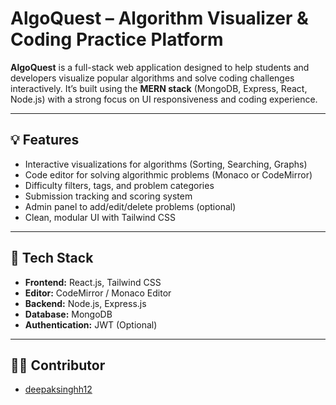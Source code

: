 # AlgoQuest – Algorithm Visualizer & Coding Practice Platform

**AlgoQuest** is a full-stack web application designed to help students and developers visualize popular algorithms and solve coding challenges interactively. It’s built using the **MERN stack** (MongoDB, Express, React, Node.js) with a strong focus on UI responsiveness and coding experience.

---

## 💡 Features

- Interactive visualizations for algorithms (Sorting, Searching, Graphs)
- Code editor for solving algorithmic problems (Monaco or CodeMirror)
- Difficulty filters, tags, and problem categories
- Submission tracking and scoring system
- Admin panel to add/edit/delete problems (optional)
- Clean, modular UI with Tailwind CSS

---

## 🧰 Tech Stack

- **Frontend:** React.js, Tailwind CSS
- **Editor:** CodeMirror / Monaco Editor
- **Backend:** Node.js, Express.js
- **Database:** MongoDB
- **Authentication:** JWT (Optional)

---

## 👨‍💻 Contributor

- [deepaksinghh12](https://github.com/deepaksinghh12)
